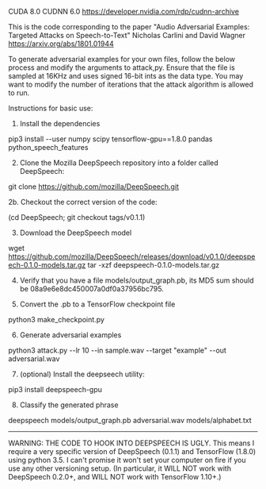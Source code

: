 CUDA 8.0 CUDNN 6.0 https://developer.nvidia.com/rdp/cudnn-archive

This is the code corresponding to the paper
"Audio Adversarial Examples: Targeted Attacks on Speech-to-Text"
Nicholas Carlini and David Wagner
https://arxiv.org/abs/1801.01944

To generate adversarial examples for your own files, follow the below process
and modify the arguments to attack,py. Ensure that the file is sampled at
16KHz and uses signed 16-bit ints as the data type. You may want to modify
the number of iterations that the attack algorithm is allowed to run.


Instructions for basic use:

1. Install the dependencies

pip3 install --user numpy scipy tensorflow-gpu==1.8.0 pandas python_speech_features

2. Clone the Mozilla DeepSpeech repository into a folder called DeepSpeech:

git clone https://github.com/mozilla/DeepSpeech.git

2b. Checkout the correct version of the code:

(cd DeepSpeech; git checkout tags/v0.1.1)

3. Download the DeepSpeech model

wget https://github.com/mozilla/DeepSpeech/releases/download/v0.1.0/deepspeech-0.1.0-models.tar.gz
tar -xzf deepspeech-0.1.0-models.tar.gz

4. Verify that you have a file models/output_graph.pb, its MD5 sum should be
08a9e6e8dc450007a0df0a37956bc795.

5. Convert the .pb to a TensorFlow checkpoint file

python3 make_checkpoint.py

6. Generate adversarial examples

python3 attack.py --lr 10 --in sample.wav --target "example" --out adversarial.wav

7. (optional) Install the deepseech utility:

pip3 install deepspeech-gpu

8. Classify the generated phrase

deepspeech models/output_graph.pb adversarial.wav models/alphabet.txt


---

WARNING: THE CODE TO HOOK INTO DEEPSPEECH IS UGLY. This means I require a
very specific version of DeepSpeech (0.1.1) and TensorFlow (1.8.0) using
python 3.5. I can't promise it won't set your computer on fire if you use
any other versioning setup. (In particular, it WILL NOT work with
DeepSpeech 0.2.0+, and WILL NOT work with TensorFlow 1.10+.)
